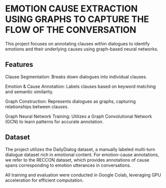 # EMOTION CAUSE EXTRACTION USING GRAPHS TO CAPTURE THE FLOW OF THE CONVERSATION

This project focuses on annotating clauses within dialogues to identify emotions and their underlying causes using graph-based neural networks.​

## Features
Clause Segmentation: Breaks down dialogues into individual clauses.

Emotion & Cause Annotation: Labels clauses based on keyword matching and semantic similarity.

Graph Construction: Represents dialogues as graphs, capturing relationships between clauses.

Graph Neural Network Training: Utilizes a Graph Convolutional Network (GCN) to learn patterns for accurate annotation.​

## Dataset
The project utilizes the DailyDialog dataset, a manually labeled multi-turn dialogue dataset rich in emotional content. For emotion-cause annotations, we refer to the RECCON dataset, which provides annotations of cause spans corresponding to emotion utterances in conversations.

All training and evaluation were conducted in Google Colab, leveraging GPU acceleration for efficient computation.
